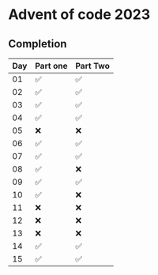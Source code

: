 # Advent of code 2023

## Completion

| Day | Part one | Part Two |
|-----|----------|----------|
| 01  | ✅       | ✅       |
| 02  | ✅       | ✅       |
| 03  | ✅       | ✅       |
| 04  | ✅       | ✅       |
| 05  | ❌       | ❌       |
| 06  | ✅       | ✅       |
| 07  | ✅       | ✅       |
| 08  | ✅       | ❌       |
| 09  | ✅       | ✅       |
| 10  | ✅       | ❌       |
| 11  | ❌       | ❌       |
| 12  | ❌       | ❌       |
| 13  | ❌       | ❌       |
| 14  | ✅       | ✅       |
| 15  | ✅       | ✅       |